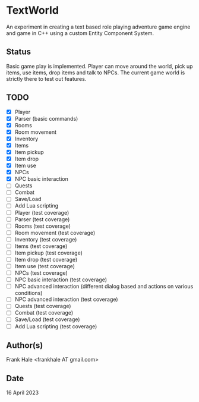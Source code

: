 # TextWorld

An experiment in creating a text based role playing adventure game engine and game in C++
using a custom Entity Component System.

## Status

Basic game play is implemented. Player can move around the world, pick up items, use items,
drop items and talk to NPCs. The current game world is strictly there to test out features.

## TODO

- [x] Player
- [x] Parser (basic commands)
- [x] Rooms
- [x] Room movement
- [x] Inventory
- [x] Items
- [x] Item pickup
- [x] Item drop
- [x] Item use
- [x] NPCs
- [x] NPC basic interaction
- [ ] Quests
- [ ] Combat
- [ ] Save/Load
- [ ] Add Lua scripting
- [ ] Player (test coverage)
- [ ] Parser (test coverage)
- [ ] Rooms (test coverage)
- [ ] Room movement (test coverage)
- [ ] Inventory (test coverage)
- [ ] Items (test coverage)
- [ ] Item pickup (test coverage)
- [ ] Item drop (test coverage)
- [ ] Item use (test coverage)
- [ ] NPCs (test coverage)
- [ ] NPC basic interaction (test coverage)
- [ ] NPC advanced interaction (different dialog based and actions on various conditions)
- [ ] NPC advanced interaction (test coverage)
- [ ] Quests (test coverage)
- [ ] Combat (test coverage)
- [ ] Save/Load (test coverage)
- [ ] Add Lua scripting (test coverage)

## Author(s)

Frank Hale &lt;frankhale AT gmail.com&gt;

## Date

16 April 2023
